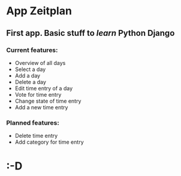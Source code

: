 # App Zeitplan
## First app. Basic stuff to *learn* Python Django 
### Current features:

* Overview of all days
* Select a day
* Add a day
* Delete a day
* Edit time entry of a day
 * Vote for time entry
 * Change state of time entry
 * Add a new time entry

### Planned features:

* Delete time entry
* Add category for time entry

# :-D